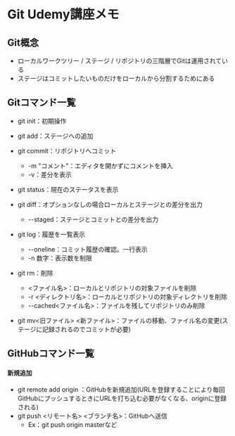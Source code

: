 # Git Udemy講座メモ

## Git概念
- ローカルワークツリー / ステージ / リポジトリの三階層でGitは運用されている
- ステージはコミットしたいものだけをローカルから分割するためにある

## Gitコマンド一覧
- git init：初期操作

- git add：ステージへの追加
- git commit：リポジトリへコミット
  - -m "コメント"：エディタを開かずにコメントを挿入
  - -v：差分を表示
- git status：現在のステータスを表示
- git diff：オプションなしの場合ローカルとステージとの差分を出力
  - --staged：ステージとコミットとの差分を出力
- git log：履歴を一覧表示
  - --oneline：コミット履歴の確認。一行表示
  - -n 数字：表示数を制限
- git rm：削除
  - <ファイル名>：ローカルとリポジトリの対象ファイルを削除
  - -r <ディレクトリ名>：ローカルとリポジトリの対象ディレクトリを削除
  - --cached<ファイル名>：ファイルを残してリポジトリのみ削除
- git mv<旧ファイル> <新ファイル>：ファイルの移動、ファイル名の変更(ステージに記録されるのでコミットが必要)

## GitHubコマンド一覧
#### 新規追加
- git remote add origin <URL>：GitHubを新規追加(URLを登録することにより毎回GitHubにプッシュするときにURLを打ち込む必要がなくなる、originに登録される)
- git push <リモート名> <ブランチ名>：GitHubへ送信
  - Ex：git push origin masterなど